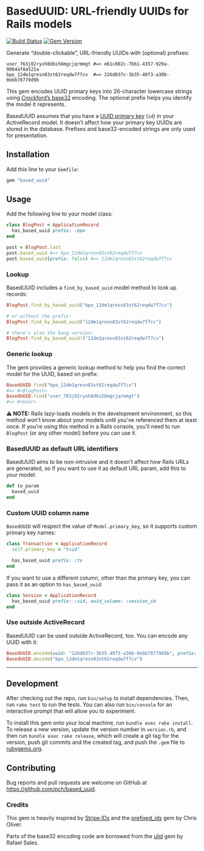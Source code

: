 # BasedUUID: URL-friendly UUIDs for Rails models

[![Build Status](https://github.com/pch/based_uuid/workflows/Tests/badge.svg)](https://github.com/pch/based_uuid/actions) [![Gem Version](https://badge.fury.io/rb/based_uuid.svg)](https://badge.fury.io/rb/based_uuid)


Generate “double-clickable”, URL-friendly UUIDs with (optional) prefixes:

```
user_763j02ryxh8dbs56mgcjqrmmgt #=> e61c802c-7bb1-4357-929a-9064af8a521a
bpo_12dm1qresn83st62reqdw7f7cv  #=> 226d037c-3b35-40f3-a30b-0ebb78779d9b
```

This gem encodes UUID primary keys into 26-character lowercase strings using [Crockford’s base32](https://www.crockford.com/base32.html) encoding. The optional prefix helps you identify the model it represents.

BasedUUID assumes that you have a [UUID primary key](https://guides.rubyonrails.org/v5.0/active_record_postgresql.html#uuid) (`id`) in your ActiveRecord model. It doesn’t affect how your primary key UUIDs are stored in the database. Prefixes and base32-encoded strings are only used for presentation.

## Installation

Add this line to your `Gemfile`:

```ruby
gem "based_uuid"
```

## Usage

Add the following line to your model class:

```ruby
class BlogPost < ApplicationRecord
  has_based_uuid prefix: :bpo
end

post = BlogPost.last
post.based_uuid #=> bpo_12dm1qresn83st62reqdw7f7cv
post.based_uuid(prefix: false) #=> 12dm1qresn83st62reqdw7f7cv
```

### Lookup

BasedUUID includes a `find_by_based_uuid` model method to look up records:

```ruby
BlogPost.find_by_based_uuid("bpo_12dm1qresn83st62reqdw7f7cv")

# or without the prefix:
BlogPost.find_by_based_uuid("12dm1qresn83st62reqdw7f7cv")

# there’s also the bang version:
BlogPost.find_by_based_uuid!("12dm1qresn83st62reqdw7f7cv")
```

### Generic lookup

The gem provides a generic lookup method to help you find the correct model for the UUID, based on prefix:

```ruby
BasedUUID.find("bpo_12dm1qresn83st62reqdw7f7cv")
#=> #<BlogPost>
BasedUUID.find("user_763j02ryxh8dbs56mgcjqrmmgt")
#=> #<User>
```

**⚠️ NOTE:** Rails lazy-loads models in the development environment, so this method won’t know about your models until you’ve referenced them at least once. If you’re using this method in a Rails console, you’ll need to run `BlogPost` (or any other model) before you can use it.

### BasedUUID as default URL identifiers

BasedUUID aims to be non-intrusive and it doesn’t affect how Rails URLs are generated, so if you want to use it as default URL param, add this to your model:

```ruby
def to_param
  based_uuid
end
```

### Custom UUID column name

`BasedUUID` will respect the value of `Model.primary_key`, so it supports custom primary key names:

```ruby
class Transaction < ApplicationRecord
  self.primary_key = "txid"

  has_based_uuid prefix: :tx
end
```

If you want to use a different column, other than the primary key, you can pass it as an option to `has_based_uuid`:

```ruby
class Session < ApplicationRecord
  has_based_uuid prefix: :sid, uuid_column: :session_id
end
```

### Use outside ActiveRecord

BasedUUID can be used outside ActiveRecord, too. You can encode any UUID with it:

```ruby
BasedUUID.encode(uuid: "226d037c-3b35-40f3-a30b-0ebb78779d9b", prefix: :bpo)
BasedUUID.decode("bpo_12dm1qresn83st62reqdw7f7cv")
```

* * *

## Development

After checking out the repo, run `bin/setup` to install dependencies. Then, run `rake test` to run the tests. You can also run `bin/console` for an interactive prompt that will allow you to experiment.

To install this gem onto your local machine, run `bundle exec rake install`. To release a new version, update the version number in `version.rb`, and then run `bundle exec rake release`, which will create a git tag for the version, push git commits and the created tag, and push the `.gem` file to [rubygems.org](https://rubygems.org).

## Contributing

Bug reports and pull requests are welcome on GitHub at https://github.com/pch/based_uuid.

### Credits

This gem is heavily inspired by [Stripe IDs](https://stripe.com/docs/api) and the [prefixed_ids](https://github.com/excid3/prefixed_ids/tree/master) gem by Chris Oliver.

Parts of the base32 encoding code are borrowed from the [ulid](https://github.com/rafaelsales/ulid) gem by Rafael Sales.
